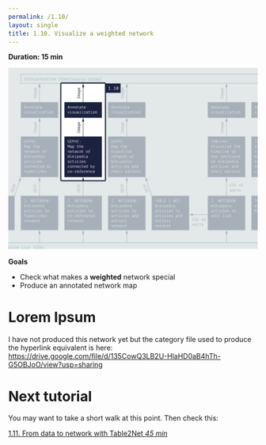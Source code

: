 ```yaml
---
permalink: /1.10/
layout: single
title: 1.10. Visualize a weighted network
---
```


**Duration: 15 min**

[
	![Overview tuto 1.10](../assets/images/1-10.jpg)
](../assets/images/1-10.jpg)

**Goals**
* Check what makes a **weighted** network special
* Produce an annotated network map

# Lorem Ipsum

I have not produced this network yet but the category file used to produce the hyperlink equivalent is here: https://drive.google.com/file/d/135CowQ3LB2U-HlaHD0aB4hTh-G5OBJoO/view?usp=sharing

# Next tutorial

You may want to take a short walk at this point. Then check this:

[1.11. From data to network with Table2Net *45 min*](../1.11/)
